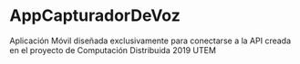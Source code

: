 # AppCapturadorDeVoz
Aplicación Móvil diseñada exclusivamente para conectarse a la API creada en el proyecto de Computación Distribuida 2019 UTEM
